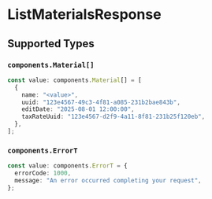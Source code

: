 # ListMaterialsResponse


## Supported Types

### `components.Material[]`

```typescript
const value: components.Material[] = [
  {
    name: "<value>",
    uuid: "123e4567-49c3-4f81-a085-231b2bae843b",
    editDate: "2025-08-01 12:00:00",
    taxRateUuid: "123e4567-d2f9-4a11-8f81-231b25f120eb",
  },
];
```

### `components.ErrorT`

```typescript
const value: components.ErrorT = {
  errorCode: 1000,
  message: "An error occurred completing your request",
};
```


